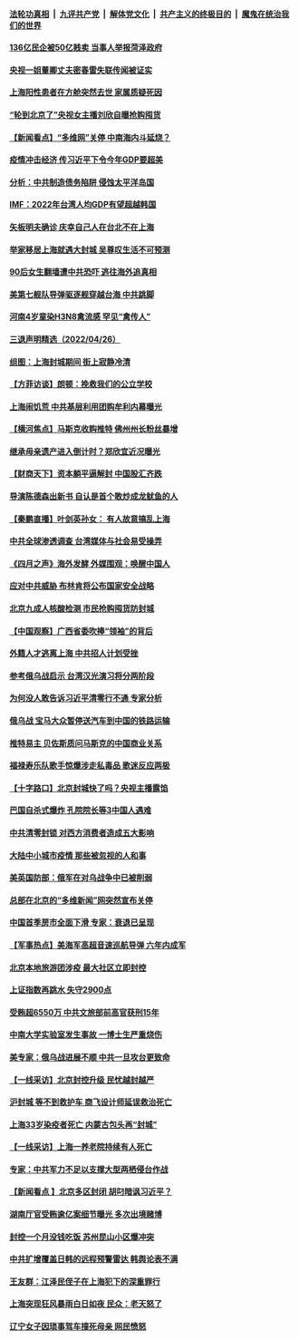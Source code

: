 ####  [法轮功真相](../../../../basic/blob/master/README.md?t=04271731) &nbsp;|&nbsp; [九评共产党](../../../../9ping.md/blob/master/README.md?t=04271731) &nbsp;|&nbsp; [解体党文化](../../../../jtdwh.md/blob/master/README.md?t=04271731)  &nbsp;|&nbsp; [共产主义的终极目的](../../../../gczydzjmd.md/blob/master/README.md?t=04271731) &nbsp;|&nbsp; [魔鬼在统治我们的世界](../../../../mgztzwmdsj.md/blob/master/README.md?t=04271731) 

#### [136亿民企被50亿贱卖 当事人举报菏泽政府](../pages/nsc413/n13721636.md?t=04271731) 

#### [央视一姐董卿丈夫密春雷失联传闻被证实](../pages/nsc413/n13721519.md?t=04271731) 

#### [上海阳性患者在方舱突然去世 家属质疑死因](../pages/nsc413/n13721615.md?t=04271731) 

#### [“轮到北京了”央视女主播刘欣自曝抢购囤货](../pages/nsc413/n13721547.md?t=04271731) 

#### [【新闻看点】“多维网”关停 中南海内斗延烧？](../pages/nsc413/n13721332.md?t=04271731) 

#### [疫情冲击经济 传习近平下令今年GDP要超美](../pages/nsc413/n13721445.md?t=04271731) 


#### [分析：中共制造债务陷阱 侵蚀太平洋岛国](../pages/nsc413/n13718976.md?t=04271731) 

#### [IMF：2022年台湾人均GDP有望超越韩国](../pages/nsc413/n13721446.md?t=04271731) 

#### [矢板明夫确诊 庆幸自己人在台北不在上海](../pages/nsc413/n13721392.md?t=04271731) 

#### [举家移居上海就遇大封城 吴尊叹生活不可预测](../pages/nsc413/n13721353.md?t=04271731) 

#### [90后女生翻墙遭中共恐吓 逃往海外追真相](../pages/nsc413/n13721416.md?t=04271731) 

#### [美第七舰队导弹驱逐舰穿越台海 中共跳脚](../pages/nsc413/n13721396.md?t=04271731) 

#### [河南4岁童染H3N8禽流感 罕见“禽传人”](../pages/nsc413/n13721368.md?t=04271731) 

#### [三退声明精选（2022/04/26）](../pages/nsc413/n13721403.md?t=04271731) 

#### [组图：上海封城期间 街上寂静冷清](../pages/nsc413/n13720952.md?t=04271731) 

#### [【方菲访谈】朗顿：挽救我们的公立学校](../pages/nsc413/n13721322.md?t=04271731) 

#### [上海闹饥荒 中共基层利用团购牟利内幕曝光](../pages/nsc413/n13721214.md?t=04271731) 

#### [【横河焦点】马斯克收购推特 佛州州长粉丝暴增](../pages/nsc413/n13721334.md?t=04271731) 

#### [继承母亲遗产进入倒计时？郑欣宜近况曝光](../pages/nsc413/n13721295.md?t=04271731) 

#### [【财商天下】资本躺平逼解封 中国股汇齐跌](../pages/nsc413/n13721272.md?t=04271731) 

#### [导演陈德森出新书 自认是首个敢炒成龙鱿鱼的人](../pages/nsc413/n13721247.md?t=04271731) 

#### [【秦鹏直播】叶剑英孙女： 有人故意搞乱上海](../pages/nsc413/n13721327.md?t=04271731) 

#### [中共全球渗透调查 台湾媒体与社会易受操弄](../pages/nsc413/n13721038.md?t=04271731) 

#### [《四月之声》海外发酵 外媒围观：唤醒中国人](../pages/nsc413/n13720982.md?t=04271731) 

#### [应对中共威胁 布林肯将公布国家安全战略](../pages/nsc413/n13721192.md?t=04271731) 

#### [北京九成人核酸检测 市民抢购囤货防封城](../pages/nsc413/n13721135.md?t=04271731) 

#### [【中国观察】广西省委吹捧“领袖”的背后](../pages/nsc413/n13721170.md?t=04271731) 

#### [外籍人才逃离上海 中共招人计划受挫](../pages/nsc413/n13721184.md?t=04271731) 

#### [参考俄乌战启示 台湾汉光演习将分两阶段](../pages/nsc413/n13721159.md?t=04271731) 

#### [为何没人敢告诉习近平清零行不通 专家分析](../pages/nsc413/n13720943.md?t=04271731) 

#### [俄乌战 宝马大众暂停送汽车到中国的铁路运输](../pages/nsc413/n13721133.md?t=04271731) 

#### [推特易主 贝佐斯质问马斯克的中国商业关系](../pages/nsc413/n13721162.md?t=04271731) 

#### [福禄寿乐队歌手惊爆涉走私毒品 歌迷反应两极](../pages/nsc413/n13720986.md?t=04271731) 

#### [【十字路口】北京封城快了吗？央视主播露馅](../pages/nsc413/n13721080.md?t=04271731) 

#### [巴国自杀式爆炸 孔院院长等3中国人遇难](../pages/nsc413/n13721035.md?t=04271731) 

#### [中共清零封锁 对西方消费者造成五大影响](../pages/nsc413/n13721086.md?t=04271731) 

#### [大陆中小城市疫情 那些被忽视的人和事](../pages/nsc413/n13721015.md?t=04271731) 

#### [美英国防部：俄军在对乌战争中已被削弱](../pages/nsc413/n13720944.md?t=04271731) 

#### [总部在北京的“多维新闻”网突然宣布关停](../pages/nsc413/n13720996.md?t=04271731) 

#### [中国首季房市全面下滑 专家：衰退已呈现](../pages/nsc413/n13720590.md?t=04271731) 

#### [【军事热点】美海军高超音速巡航导弹 六年内成军](../pages/nsc413/n13720817.md?t=04271731) 

#### [北京本地旅游团涉疫 最大社区立即封控](../pages/nsc413/n13720803.md?t=04271731) 

#### [上证指数再跳水 失守2900点](../pages/nsc413/n13720935.md?t=04271731) 

#### [受贿超6550万 中共文旅部前高官获刑15年](../pages/nsc413/n13720933.md?t=04271731) 

#### [中南大学实验室发生事故 一博士生严重烧伤](../pages/nsc413/n13720927.md?t=04271731) 

#### [美专家：俄乌战进展不顺 中共一旦攻台更致命](../pages/nsc413/n13720885.md?t=04271731) 

#### [【一线采访】北京封控升级 民忧越封越严](../pages/nsc413/n13720886.md?t=04271731) 

#### [沪封城 等不到救护车 商飞设计师延误救治死亡](../pages/nsc413/n13720875.md?t=04271731) 

#### [上海33岁染疫者死亡 内蒙古包头再“封城”](../pages/nsc413/n13720802.md?t=04271731) 

#### [【一线采访】上海一养老院持续有人死亡](../pages/nsc413/n13720350.md?t=04271731) 

#### [专家：中共军力不足以支撑大型两栖侵台作战](../pages/nsc413/n13720720.md?t=04271731) 

#### [【新闻看点 】北京多区封闭 胡叼暗讽习近平？](../pages/nsc413/n13720389.md?t=04271731) 

#### [湖南厅官受贿逾亿案细节曝光 多次出境赌博](../pages/nsc413/n13720780.md?t=04271731) 

#### [封控一个月没钱吃饭 苏州昆山小区爆冲突](../pages/nsc413/n13720716.md?t=04271731) 


#### [中共扩增覆盖日韩的远程预警雷达 韩舆论表不满](../pages/nsc413/n13720659.md?t=04271731) 

#### [王友群：江泽民侄子在上海犯下的深重罪行](../pages/nsc413/n13720477.md?t=04271731) 

#### [上海突现狂风暴雨白日如夜 民众：老天怒了](../pages/nsc413/n13720618.md?t=04271731) 

#### [辽宁女子因琐事驾车撞死母亲 网民愤怒](../pages/nsc413/n13720703.md?t=04271731) 

